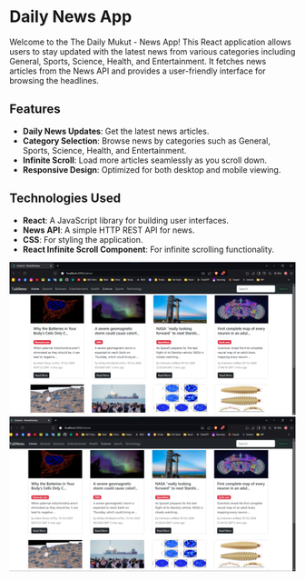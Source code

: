 # Daily News App

Welcome to the The Daily Mukut - News App! This React application allows users to stay updated with the latest news from various categories including General, Sports, Science, Health, and Entertainment. It fetches news articles from the News API and provides a user-friendly interface for browsing the headlines.

## Features

- **Daily News Updates**: Get the latest news articles.
- **Category Selection**: Browse news by categories such as General, Sports, Science, Health, and Entertainment.
- **Infinite Scroll**: Load more articles seamlessly as you scroll down.
- **Responsive Design**: Optimized for both desktop and mobile viewing.

## Technologies Used

- **React**: A JavaScript library for building user interfaces.
- **News API**: A simple HTTP REST API for news.
- **CSS**: For styling the application.
- **React Infinite Scroll Component**: For infinite scrolling functionality.

![Screenshot of Home Page](screenshot/ss1.png)
![Screenshot of Science Category](screenshot/ss2.png)